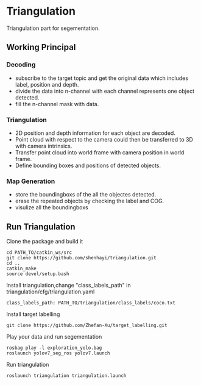 # Triangulation

Triangulation part for segementation.

## Working Principal

### Decoding

* subscribe to the target topic and get the original data which includes label, position and depth.
* divide the data into n-channel with each channel represents one object detected.
* fill the n-channel mask with data.

### Triangulation

- 2D position and depth information for each object are decoded.
- Point cloud with respect to the camera could then be transferred to 3D with camera intrinsics.
- Transfer point cloud into world frame with camera position in world frame.
- Define bounding boxes and positions of detected objects.

### Map Generation

* store the boundingboxs of the all the objectes detected.
* erase the repeated objects by checking the label and COG.
* visulize all the boundingboxs

## Run Triangulation

Clone the package and build it

```
cd PATH_TO/catkin_ws/src
git clone https://github.com/shenhayi/triangulation.git
cd ..
catkin_make
source devel/setup.bash
```

Install triangulation,change "class_labels_path" in triangulation/cfg/triangulation.yaml

```
class_labels_path: PATH_TO/triangulation/class_labels/coco.txt
```

Install target labelling

```
git clone https://github.com/Zhefan-Xu/target_labelling.git
```

Play your data and run segementation

```
rosbag play -l exploration_yolo.bag 
roslaunch yolov7_seg_ros yolov7.launch 
```

Run triangulation

```
roslaunch triangulation triangulation.launch
```
